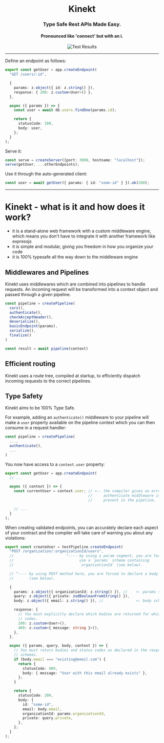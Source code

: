 <div align="center">
  <h1>Kinekt</h1>
  <h3>Type Safe Rest APIs Made Easy.</h3>
  <h4>Pronounced like 'connect' but with an i.</h4>

  <img src="https://github.com/simplicity/kinekt/actions/workflows/test.yml/badge.svg?branch=main" alt="Test Results">
  <br />
</div>

<hr>

Define an endpoint as follows:

```TypeScript
export const getUser = app.createEndpoint(
  "GET /users/:id",

  {
    params: z.object({ id: z.string() }),
    response: { 200: z.custom<User>() },
  },

  async ({ params }) => {
    const user = await db.users.findOne(params.id);

    return {
      statusCode: 200,
      body: user,
    };
  }
);
```

Serve it:

```TypeScript
const serve = createServer({port: 3000, hostname: "localhost"});
serve(getUser, ...otherEndpoints);
```

Use it through the auto-generated client:

```TypeScript
const user = await getUser({ params: { id: "some-id" } }).ok(200);
```

<hr>

# Kinekt - what is it and how does it work?

- it is a stand-alone web framework with a custom middleware engine, which means you don't have to integrate it with another framework like expressjs
- it is simple and modular, giving you freedom in how you organize your code
- it is 100% typesafe all the way down to the middleware engine

## Middlewares and Pipelines

Kinekt uses middlewares which are combined into pipelines to handle requests. An incoming request will be transformed into a context object and passed through a given pipeline.

```TypeScript
const pipeline = createPipeline(
  cors(),
  authenticate(),
  checkAcceptHeader(),
  deserialize(),
  basicEndpoint(params),
  serialize(),
  finalize()
)

const result = await pipeline(context)
```

## Efficient routing

Kinekt uses a route tree, compiled at startup, to efficiently dispatch incoming requests to the correct pipelines.

## Type Safety

Kinekt aims to be 100% Type Safe.

For example, adding an `authenticate()` middleware to your pipeline will make a `user` property available on the pipeline context which you can then consume in a request handler:

```TypeScript
const pipeline = createPipeline(
  ...,
  authenticate(),
  ...
)
```

You now have access to a `context.user` property:

```TypeScript
export const getUser = app.createEndpoint(
  // ...

  async ({ context }) => {
    const currentUser = context.user; // <-- the compiler gives an error if the
                                      //     authenticate middleware is not
                                      //     present in the pipeline.

    // ...
  }
);
```

When creating validated endpoints, you can accurately declare each aspect of your contract and the compiler will take care of warning you about any violations:

```TypeScript
export const createUser = testPipeline.createEndpoint(
  "POST /organization/:organizationId/users",
  //                        ^---- by using a param segment, you are forced to
  //                              use a `params` schema containing
  //                              `organizationId` (see below).

  // ^---- by using POST method here, you are forced to declare a body schema
  //       (see below).

  {
    params: z.object({ organizationId: z.string() }), //    <- params schema
    query: z.object({ private: zodBooleanFromString() }),
    body: z.object({ email: z.string() }), //               <- body schema

    response: {
      // You must explicitly declare which bodies are returned for which status
      // codes.
      200: z.custom<User>(),
      409: z.custom<{ message: string }>(),
    },
  },

  async ({ params, query, body, context }) => {
    // You must return bodies and status codes as declared in the response
    // schemas.
    if (body.email === "existing@email.com") {
      return {
        statusCode: 409,
        body: { message: "User with this email already exists" },
      };
    }

    return {
      statusCode: 200,
      body: {
        id: "some-id",
        email: body.email,
        organizationId: params.organizationId,
        private: query.private,
      },
    };
  }
);
```

<!-- TODO add section about how the client can handle status codes -->
